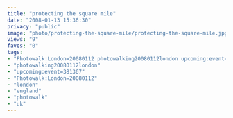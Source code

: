 ```yaml
---
title: "protecting the square mile"
date: "2008-01-13 15:36:30"
privacy: "public"
image: "photo/protecting-the-square-mile/protecting-the-square-mile.jpg"
views: "9"
faves: "0"
tags:
- "Photowalk:London=20080112 photowalking20080112london upcoming:event=381367 london england uk Photowalk:London=20080112"
- "photowalking20080112london"
- "upcoming:event=381367"
- "Photowalk:London=20080112"
- "london"
- "england"
- "photowalk"
- "uk"
---
```


